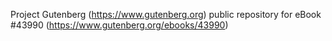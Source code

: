 Project Gutenberg (https://www.gutenberg.org) public repository for eBook #43990 (https://www.gutenberg.org/ebooks/43990)
